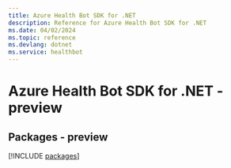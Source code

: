 ```yaml
---
title: Azure Health Bot SDK for .NET
description: Reference for Azure Health Bot SDK for .NET
ms.date: 04/02/2024
ms.topic: reference
ms.devlang: dotnet
ms.service: healthbot
---
```

# Azure Health Bot SDK for .NET - preview
## Packages - preview
[!INCLUDE [packages](health-bot-index.md)]